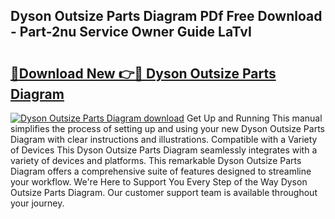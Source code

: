 ## Dyson Outsize Parts Diagram PDf Free Download - Part-2nu Service Owner Guide LaTvI

# <h2><a href="http://dfsvr4a.blite.top/?on=Dyson+Outsize+Parts+Diagram">🔗Download New 👉🔴 Dyson Outsize Parts Diagram</a></h2>

[![Dyson Outsize Parts Diagram download](https://i.imgur.com/lujVjoI.png)](http://dfsvr4a.blite.top/?on=Dyson+Outsize+Parts+Diagram)
Get Up and Running This manual simplifies the process of setting up and using your new Dyson Outsize Parts Diagram with clear instructions and illustrations. Compatible with a Variety of Devices This Dyson Outsize Parts Diagram seamlessly integrates with a variety of devices and platforms. This remarkable Dyson Outsize Parts Diagram offers a comprehensive suite of features designed to streamline your workflow. We're Here to Support You Every Step of the Way Dyson Outsize Parts Diagram. Our customer support team is available throughout your journey.
